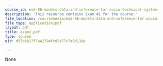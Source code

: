 ```yaml
---
course_id: esd-86-models-data-and-inference-for-socio-technical-systems-spring-2007
description: 'This resource contains Exam #2 for the course.'
file_location: /coursemedia/esd-86-models-data-and-inference-for-socio-technical-systems-spring-2007/d57b6917f7a42794fc05477c7a9d118e_exam2.pdf
file_type: application/pdf
layout: pdf
title: exam2.pdf
type: course
uid: d57b6917f7a42794fc05477c7a9d118e

---
```

None